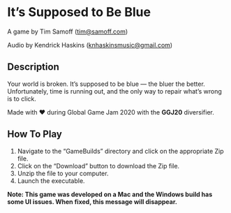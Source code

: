 # It’s Supposed to Be Blue

A game by Tim Samoff (tim@samoff.com)

Audio by Kendrick Haskins (knhaskinsmusic@gmail.com)

## Description

Your world is broken. It’s supposed to be blue — the bluer the better. Unfortunately, time is running out, and the only way to repair what’s wrong is to click.

Made with ❤ during Global Game Jam 2020 with the **GGJ20** diversifier.

## How To Play

1. Navigate to the “GameBuilds” directory and click on the appropriate Zip file.
2. Click on the “Download” button to download the Zip file.
3. Unzip the file to your computer.
4. Launch the executable.

**Note: This game was developed on a Mac and the Windows build has some UI issues. When fixed, this message will disappear.**

